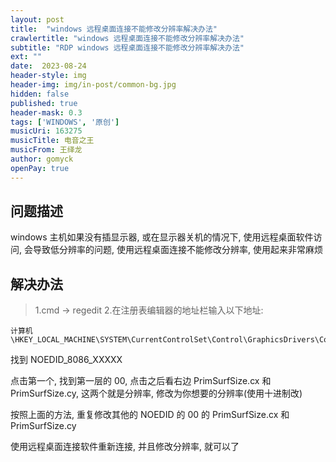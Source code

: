 ```yaml
---
layout: post
title:  "windows 远程桌面连接不能修改分辨率解决办法"
crawlertitle: "windows 远程桌面连接不能修改分辨率解决办法"
subtitle: "RDP windows 远程桌面连接不能修改分辨率解决办法"
ext: ""
date:  2023-08-24
header-style: img
header-img: img/in-post/common-bg.jpg
hidden: false
published: true
header-mask: 0.3
tags: ['WINDOWS', '原创']
musicUri: 163275
musicTitle: 电音之王
musicFrom: 王绎龙
author: gomyck
openPay: true
---
```


## 问题描述
windows 主机如果没有插显示器, 或在显示器关机的情况下, 使用远程桌面软件访问, 会导致低分辨率的问题, 使用远程桌面连接不能修改分辨率, 使用起来非常麻烦

## 解决办法

> 1.cmd -> regedit
> 2.在注册表编辑器的地址栏输入以下地址:
```text
计算机\HKEY_LOCAL_MACHINE\SYSTEM\CurrentControlSet\Control\GraphicsDrivers\Configuration
```
找到 NOEDID_8086_XXXXX

点击第一个, 找到第一层的 00, 点击之后看右边  PrimSurfSize.cx 和 PrimSurfSize.cy, 这两个就是分辨率, 修改为你想要的分辨率(使用十进制改)

按照上面的方法, 重复修改其他的 NOEDID 的 00 的 PrimSurfSize.cx 和 PrimSurfSize.cy

使用远程桌面连接软件重新连接, 并且修改分辨率, 就可以了
